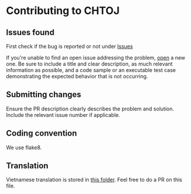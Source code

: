 # Contributing to CHTOJ

## Issues found

First check if the bug is reported or not under [Issues](https://github.com/VNOI-Admin/OJ/issues)

If you're unable to find an open issue addressing the problem, [open](https://github.com/VNOI-Admin/OJ/issues/new) a new one. Be sure to include a title and clear description, as much relevant information as possible, and a code sample or an executable test case demonstrating the expected behavior that is not occurring.

## Submitting changes

Ensure the PR description clearly describes the problem and solution. Include the relevant issue number if applicable.

## Coding convention

We use flake8.

## Translation
Vietnamese translation is stored in [this folder](locale/vi/LC_MESSAGES). Feel free to do a PR on this file.